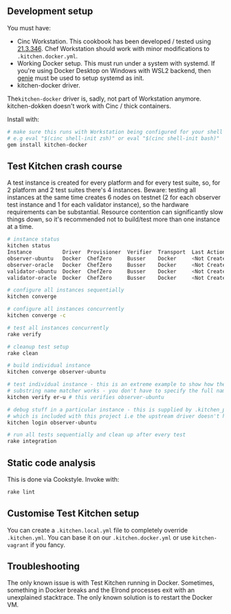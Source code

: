 ## Development setup

You must have:

 * Cinc Workstation. This cookbook has been developed / tested using [21.3.346](https://cinc.osuosl.org/files/unstable/cinc-workstation/21.3.346/ubuntu/20.04/cinc-workstation_21.3.346-1_amd64.deb). Chef Workstation should work with minor modifications to `.kitchen.docker.yml`.
 * Working Docker setup. This must run under a system with systemd. If you're using Docker Desktop on Windows with WSL2 backend, then [genie](https://github.com/arkane-systems/genie) must be used to setup systemd as init.
 * kitchen-docker driver.

The`kitchen-docker` driver is, sadly, not part of Workstation anymore. kitchen-dokken doesn't work with Cinc / thick containers.

Install with:

```bash
# make sure this runs with Workstation being configured for your shell
# e.g eval "$(cinc shell-init zsh)" or eval "$(cinc shell-init bash)"
gem install kitchen-docker
```

## Test Kitchen crash course

A test instance is created for every platform and for every test suite, so, for 2 platform and 2 test suites there's 4 instances. Beware: testing all instances at the same time creates 6 nodes on testnet (2 for each observer test instance and 1 for each validator instance), so the hardware requirements can be substantial. Resource contention can significantly slow things down, so it's recommended not to build/test more than one instance at a time.

```bash
# instance status
kitchen status
Instance          Driver  Provisioner  Verifier  Transport  Last Action    Last Error
observer-ubuntu   Docker  ChefZero     Busser    Docker     <Not Created>  <None>
observer-oracle   Docker  ChefZero     Busser    Docker     <Not Created>  <None>
validator-ubuntu  Docker  ChefZero     Busser    Docker     <Not Created>  <None>
validator-oracle  Docker  ChefZero     Busser    Docker     <Not Created>  <None>

# configure all instances sequentially
kitchen converge

# configure all instances concurrently
kitchen converge -c

# test all instances concurrently
rake verify

# cleanup test setup
rake clean

# build individual instance
kitchen converge observer-ubuntu

# test individual instance - this is an extreme example to show how the
# substring name matcher works - you don't have to specify the full name
kitchen verify er-u # this verifies observer-ubuntu

# debug stuff in a particular instance - this is supplied by .kitchen_patch.rb
# which is included with this project i.e the upstream driver doesn't have login
kitchen login observer-ubuntu

# run all tests sequentially and clean up after every test
rake integration
```

## Static code analysis

This is done via Cookstyle. Invoke with:

```bash
rake lint
```

## Customise Test Kitchen setup

You can create a `.kitchen.local.yml` file to completely override `.kitchen.yml`. You can base it on our `.kitchen.docker.yml` or use `kitchen-vagrant` if you fancy.

## Troubleshooting

The only known issue is with Test Kitchen running in Docker. Sometimes, something in Docker breaks and the Elrond processes exit with an unexplained stacktrace. The only known solution is to restart the Docker VM.
